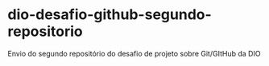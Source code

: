 # dio-desafio-github-segundo-repositorio
Envio do segundo repositório do desafio de projeto sobre Git/GItHub da DIO
